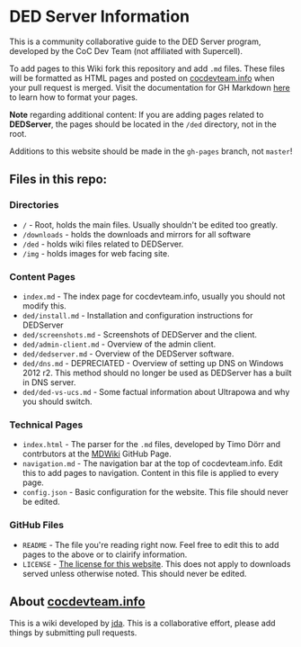 # DED Server Information

This is a community collaborative guide to the DED Server program, developed by the CoC Dev Team (not affiliated with Supercell). 

To add pages to this Wiki fork this repository and add `.md` files. These files will be formatted as HTML pages and posted on [cocdevteam.info](http://cocdevteam.info/) when your pull request is merged. Visit the documentation for GH Markdown [here](https://help.github.com/articles/github-flavored-markdown/) to learn how to format your pages.

**Note** regarding additional content: If you are adding pages related to **DEDServer**, the pages should be located in the `/ded` directory, not in the root.

Additions to this website should be made in the `gh-pages` branch, not `master`!

## Files in this repo:

### Directories

 * `/` - Root, holds the main files. Usually shouldn't be edited too greatly.
 * `/downloads` - holds the downloads and mirrors for all software
 * `/ded` - holds wiki files related to DEDServer.
 * `/img` - holds images for web facing site.

### Content Pages

 * `index.md` - The index page for cocdevteam.info, usually you should not modify this.
 * `ded/install.md` - Installation and configuration instructions for DEDServer
 * `ded/screenshots.md` - Screenshots of DEDServer and the client.
 * `ded/admin-client.md` - Overview of the admin client.
 * `ded/dedserver.md` - Overview of the DEDServer software.
 * `ded/dns.md` - DEPRECIATED - Overview of setting up DNS on Windows 2012 r2. This method should no longer be used as DEDServer has a built in DNS server.
 * `ded/ded-vs-ucs.md` - Some factual information about Ultrapowa and why you should switch.

### Technical Pages

 * `index.html` - The parser for the `.md` files, developed by Timo Dörr and contrbutors at the [MDWiki](https://github.com/Dynalon/mdwiki/) GitHub Page.
 * `navigation.md` - The navigation bar at the top of cocdevteam.info. Edit this to add pages to navigation. Content in this file is applied to every page.
 * `config.json` - Basic configuration for the website. This file should never be edited.

### GitHub Files

 * `README` - The file you're reading right now. Feel free to edit this to add pages to the above or to clairify information.
 * `LICENSE` - [The license for this website](http://cocdevteam.info/LICENSE). This does not apply to downloads served unless otherwise noted. This should never be edited.

## About [cocdevteam.info](http://cocdevteam.info/)

This is a wiki developed by [jda](http://www.cocdevteam.com/forum/member.php?action=profile&uid=209). This is a collaborative effort, please add things by submitting pull requests.
